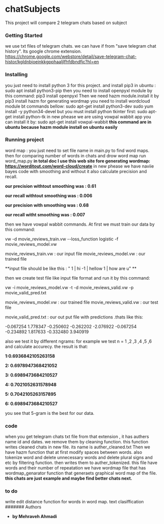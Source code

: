 # chatSubjects

This project will compare 2 telegram chats based on subject

### Getting Started
we use txt files of telegram chats. we can have if from "save telegram chat history". Its google chrome extension.
https://chrome.google.com/webstore/detail/save-telegram-chat-histor/kgldnbjoeinkkgpphaaljlfhfdbndfjc?hl=en

### Installing

you just need to install python 3 for this project.
and install pip3 in ubuntu :
sudo apt install python3-pip
then you need to install openpyxl module by this command:
pip3 install openpyxl
Then we need hazm module.install it by 
pip3 install hazm
for generating wordmap you need to install wordcloud module bt commands bellow:
sudo apt-get install python3-dev
sudo yum install -y python34-devel
but you must install python tkinter first:
sudo apt-get install python-tk
in new phease we are using vowpal wabbit app 
you can install it by:
sudo apt-get install vowpal-wabbit
**this command are in ubuntu because hazm module install on ubuntu easily**




### Running project
word map :
you just need to set file name in main.py to find word maps.
then for comparing number of words in chats and drow word map run word_map.py
**in total doc I use this web site fore generating wordmap: https://worditout.com/word-cloud/create**
in new phease we have naviie bayes code with smoothing and without it
also calculate precision and recall.

**our precision withtout smoothing was : 0.61**

**our recall  withtout smoothing was : 0.006**

**our precision with smoothing was : 0.68**

**our recall  witht smoothing was : 0.007**

then we have vowpal wabbit commands.
At first we must train our data by this command:

vw -d movie_reviews_train.vw --loss_function logistic -f movie_reviews_model.vw

movie_reviews_train.vw : our input file
movie_reviews_model.vw : our trained file

 **input file should be like this : " 1 | hi 
                                      -1 | hellow
                                       1 | how are u" **
                                       
 then we create test file like input file format and run it by this command:
 
 vw -i movie_reviews_model.vw -t -d movie_reviews_valid.vw -p movie_valid_pred.txt
 
 movie_reviews_model.vw : our trained file
 movie_reviews_valid.vw : our test file
 
 movie_valid_pred.txt : our out put file with predictions .thats like this:
 
 -0.067254
1.778347
-0.250602
-0.262202
-2.076922
-0.067254
-0.234892
1.817633
-0.332480
3.940919

 also we test it by different ngrams:
 for example we test n = 1 ,2 ,3 ,4 ,5 ,6 
 and calculate accurecy. the result is that:
 
 **1:0.6936842105263158**
 
 **2: 0.6978947368421052**
 
 **3: 0.6989473684210527**
 
 **4: 0.7021052631578948**
 
 **5: 0.7042105263157895**
 
 **6: 0.6989473684210527**
 
 you see that 5-gram is the best for our data.
 
 
 
                                    
###  code
when you get telegram chats txt file from that extension , it has authers name id and dates.
we remove them by cleaning function.
this function writes cleaned chats in new file. its name is auther_cleaned.txt
Then we have hazm function that at first modify spaces between words.
also tokenize word and delete unnecessary words and delete plural signs and etc by filtering function.
then writes them to auther_tokenized. this file have words and their number of repeatation
we have wordmap  file that has wordmap_genarator function that generaets graphical word map of the file.
**this chats are just example and maybe find better chats next.**

### to do
write edit distance function for words in word map.
text clasiffication
####### Authors

* **by Mehraveh Ahmadi** 



